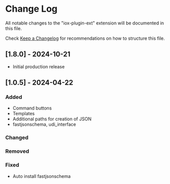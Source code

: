 # Change Log

All notable changes to the "iox-plugin-ext" extension will be documented in this file.

Check [Keep a Changelog](http://keepachangelog.com/) for recommendations on how to structure this file.

## [1.8.0] - 2024-10-21

- Initial production release 

## [1.0.5] - 2024-04-22

### Added
- Command buttons
- Templates
- Additional paths for creation of JSON
- fastjsonschema, udi_interface

### Changed

### Removed

### Fixed
- Auto install fastjsonschema

